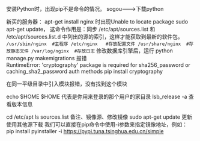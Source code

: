 安装Python时，出现pip不是命令的情况。
sogou--->下载python

新买的服务器：
apt-get install nginx 时出现Unable to locate package
sudo apt-get update， 这命令作用是：同步 /etc/apt/sources.list 和 /etc/apt/sources.list.d 中列出的源的索引，这样才能获取到最新的软件包。
    ```
        /usr/sbin/nginx  #主程序
        /etc/nginx   #存放配置文件
        /usr/share/nginx  #存放静态文件
        /var/log/nginx  #存放日志
    ```
修改数据库引擎后，运行 python manage.py makemigrations 报错    
RuntimeError: 'cryptography' package is required for sha256_password or caching_sha2_password auth methods
pip install cryptography

在同一平级目录中引入模块报错，没有找到这个模块

echo $HOME   $HOME 代表是你用来登录的那个用户的家目录
lsb_release -a  查看版本信息

cd /etc/apt 
ls
sources.list 备注、镜像源、修改镜像
sudo apt-get update 更新
使用其他源下载
我们可以直接在pip命令中使用-i参数来指定镜像地址，例如：
pip install pyinstaller -i https://pypi.tuna.tsinghua.edu.cn/simple